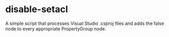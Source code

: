 # disable-setacl

A simple script that processes Visual Studio .csproj files and adds the <IncludeSetACLProviderOnDestination>false</IncludeSetACLProviderOnDestination> node to every appropriate PropertyGroup node.
